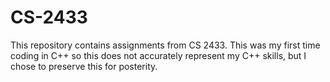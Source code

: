 # CS-2433
This repository contains assignments from CS 2433. This was my first time coding in C++ so this does not accurately represent
my C++ skills, but I chose to preserve this for posterity. 
